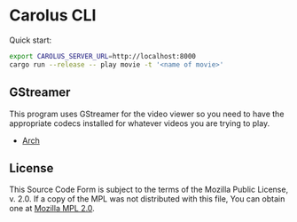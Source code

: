 # Carolus CLI

Quick start:

```bash
export CAROLUS_SERVER_URL=http://localhost:8000
cargo run --release -- play movie -t '<name of movie>'
```

## GStreamer

This program uses GStreamer for the video viewer so you need
to have the appropriate codecs installed for whatever videos
you are trying to play.

* [Arch](https://wiki.archlinux.org/index.php/GStreamer)

## License

This Source Code Form is subject to the terms of the Mozilla Public
License, v. 2.0. If a copy of the MPL was not distributed with this
file, You can obtain one at [Mozilla MPL 2.0](http://mozilla.org/MPL/2.0/).
